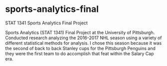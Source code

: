 # sports-analytics-final
STAT 1341 Sports Analytics Final Project

Sports Analytics (STAT 1341) Final Project at the University of Pittsburgh. Conducted research analyzing the 2016-2017 NHL season using a variety of different statistical methods for analysis. I chose this season because it was the second of back to back Stanley cups for the Pittsburgh Penguins and they were the first team to do accomplish that feat within the Salary Cap era.
